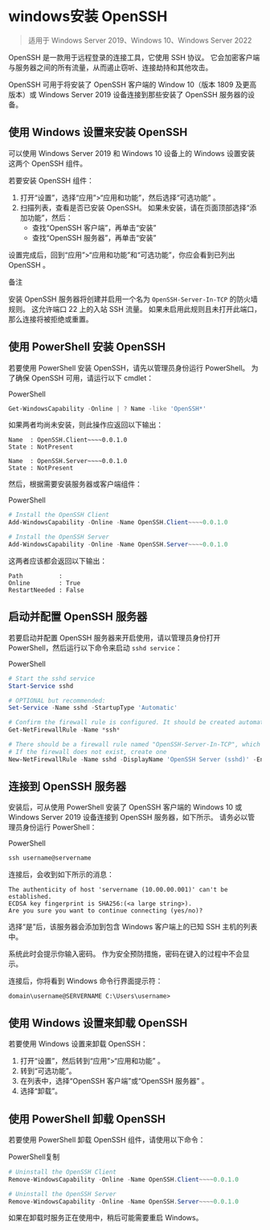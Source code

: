 # windows安装 OpenSSH

> 适用于 Windows Server 2019、Windows 10、Windows Server 2022

OpenSSH 是一款用于远程登录的连接工具，它使用 SSH 协议。 它会加密客户端与服务器之间的所有流量，从而遏止窃听、连接劫持和其他攻击。

OpenSSH 可用于将安装了 OpenSSH 客户端的 Window 10（版本 1809 及更高版本）或 Windows Server 2019 设备连接到那些安装了 OpenSSH 服务器的设备。

## 使用 Windows 设置来安装 OpenSSH

可以使用 Windows Server 2019 和 Windows 10 设备上的 Windows 设置安装这两个 OpenSSH 组件。

若要安装 OpenSSH 组件：

1. 打开“设置”，选择“应用”>“应用和功能”，然后选择“可选功能” 。
2. 扫描列表，查看是否已安装 OpenSSH。 如果未安装，请在页面顶部选择“添加功能”，然后：
   - 查找“OpenSSH 客户端”，再单击“安装”
   - 查找“OpenSSH 服务器”，再单击“安装”

设置完成后，回到“应用”>“应用和功能”和“可选功能”，你应会看到已列出 OpenSSH 。

 备注

安装 OpenSSH 服务器将创建并启用一个名为 `OpenSSH-Server-In-TCP` 的防火墙规则。 这允许端口 22 上的入站 SSH 流量。 如果未启用此规则且未打开此端口，那么连接将被拒绝或重置。

## 使用 PowerShell 安装 OpenSSH

若要使用 PowerShell 安装 OpenSSH，请先以管理员身份运行 PowerShell。 为了确保 OpenSSH 可用，请运行以下 cmdlet：

PowerShell

```powershell
Get-WindowsCapability -Online | ? Name -like 'OpenSSH*'
```

如果两者均尚未安装，则此操作应返回以下输出：

```
Name  : OpenSSH.Client~~~~0.0.1.0
State : NotPresent

Name  : OpenSSH.Server~~~~0.0.1.0
State : NotPresent
```

然后，根据需要安装服务器或客户端组件：

PowerShell

```powershell
# Install the OpenSSH Client
Add-WindowsCapability -Online -Name OpenSSH.Client~~~~0.0.1.0

# Install the OpenSSH Server
Add-WindowsCapability -Online -Name OpenSSH.Server~~~~0.0.1.0
```

这两者应该都会返回以下输出：

```
Path          :
Online        : True
RestartNeeded : False
```

## 启动并配置 OpenSSH 服务器

若要启动并配置 OpenSSH 服务器来开启使用，请以管理员身份打开 PowerShell，然后运行以下命令来启动 `sshd service`：

PowerShell

```powershell
# Start the sshd service
Start-Service sshd

# OPTIONAL but recommended:
Set-Service -Name sshd -StartupType 'Automatic'

# Confirm the firewall rule is configured. It should be created automatically by setup.
Get-NetFirewallRule -Name *ssh*

# There should be a firewall rule named "OpenSSH-Server-In-TCP", which should be enabled
# If the firewall does not exist, create one
New-NetFirewallRule -Name sshd -DisplayName 'OpenSSH Server (sshd)' -Enabled True -Direction Inbound -Protocol TCP -Act
```

## 连接到 OpenSSH 服务器

安装后，可从使用 PowerShell 安装了 OpenSSH 客户端的 Windows 10 或 Windows Server 2019 设备连接到 OpenSSH 服务器，如下所示。 请务必以管理员身份运行 PowerShell：

PowerShell

```powershell
ssh username@servername
```

连接后，会收到如下所示的消息：

```
The authenticity of host 'servername (10.00.00.001)' can't be established.
ECDSA key fingerprint is SHA256:(<a large string>).
Are you sure you want to continue connecting (yes/no)?
```

选择“是”后，该服务器会添加到包含 Windows 客户端上的已知 SSH 主机的列表中。

系统此时会提示你输入密码。 作为安全预防措施，密码在键入的过程中不会显示。

连接后，你将看到 Windows 命令行界面提示符：

```
domain\username@SERVERNAME C:\Users\username>
```

## 使用 Windows 设置来卸载 OpenSSH

若要使用 Windows 设置来卸载 OpenSSH：

1. 打开“设置”，然后转到“应用”>“应用和功能” 。
2. 转到“可选功能”。
3. 在列表中，选择“OpenSSH 客户端”或“OpenSSH 服务器” 。
4. 选择“卸载”。

## 使用 PowerShell 卸载 OpenSSH

若要使用 PowerShell 卸载 OpenSSH 组件，请使用以下命令：

PowerShell复制

```powershell
# Uninstall the OpenSSH Client
Remove-WindowsCapability -Online -Name OpenSSH.Client~~~~0.0.1.0

# Uninstall the OpenSSH Server
Remove-WindowsCapability -Online -Name OpenSSH.Server~~~~0.0.1.0
```

如果在卸载时服务正在使用中，稍后可能需要重启 Windows。